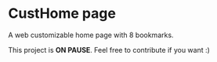 # CustHome page
A web customizable home page with 8 bookmarks.

This project is **ON PAUSE**. Feel free to contribute if you want :)
